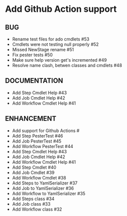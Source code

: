 # Add Github Action support


## BUG

* Rename test files for ado cmdlets #53
* Cmdlets were not testing null properly #52
* Missed NewStage rename #51
* Fix pester tests #50
* Make sure help version get's incremented  #49
* Resolve name clash, betwen classes and cmdlets #48

## DOCUMENTATION

* Add Step Cmdlet Help #43
* Add Job Cmdlet Help #42
* Add Workflow Cmdlet Help #41

## ENHANCEMENT

* Add support for Github Actions #
* Add Step PesterTest #46
* Add Job PesterTest #45
* Add Workflow PesterTest #44
* Add Step Cmdlet Help #43
* Add Job Cmdlet Help #42
* Add Workflow Cmdlet Help #41
* Add Step Cmdlet #40
* Add Job Cmdlet #39
* Add Workflow Cmdlet #38
* Add Steps to YamlSerializer #37
* Add Job to YamlSerializer #36
* Add Workflow to YamlSerializer #35
* Add Steps class #34
* Add Job class #33
* Add Workflow class #32

